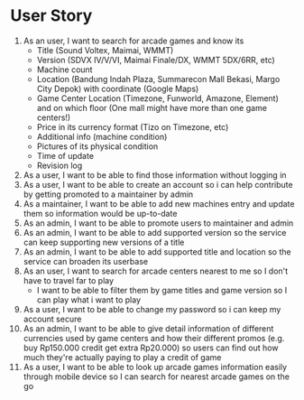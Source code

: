 # User Story

1. As an user, I want to search for arcade games and know its
    - Title (Sound Voltex, Maimai, WMMT)
    - Version (SDVX IV/V/VI, Maimai Finale/DX, WMMT 5DX/6RR, etc)
    - Machine count
    - Location (Bandung Indah Plaza, Summarecon Mall Bekasi, Margo City Depok) with coordinate (Google Maps)
    - Game Center Location (Timezone, Funworld, Amazone, Element) and on which floor (One mall might have more than one game centers!)
    - Price in its currency format (Tizo on Timezone, etc)
    - Additional info (machine condition)
    - Pictures of its physical condition
    - Time of update
    - Revision log
3. As a user, I want to be able to find those information without logging in
4. As a user, I want to be able to create an account so i can help contribute by getting promoted to a maintainer by admin
5. As a maintainer, I want to be able to add new machines entry and update them so information would be up-to-date
6. As an admin, I want to be able to promote users to maintainer and admin
7. As an admin, I want to be able to add supported version so the service can keep supporting new versions of a title
8. As an admin, I want to be able to add supported title and location so the service can broaden its userbase
9. As an user, I want to search for arcade centers nearest to me so I don't have to travel far to play
    - I want to be able to filter them by game titles and game version so I can play what i want to play
10. As a user, I want to be able to change my password so i can keep my account secure
11. As an admin, I want to be able to give detail information of different currencies used by game centers and how their different promos (e.g. buy Rp150.000 credit get extra Rp20.000) so users can find out how much they're actually paying to play a credit of game
12. As a user, I want to be able to look up arcade games information easily through mobile device so I can search for nearest arcade games on the go
